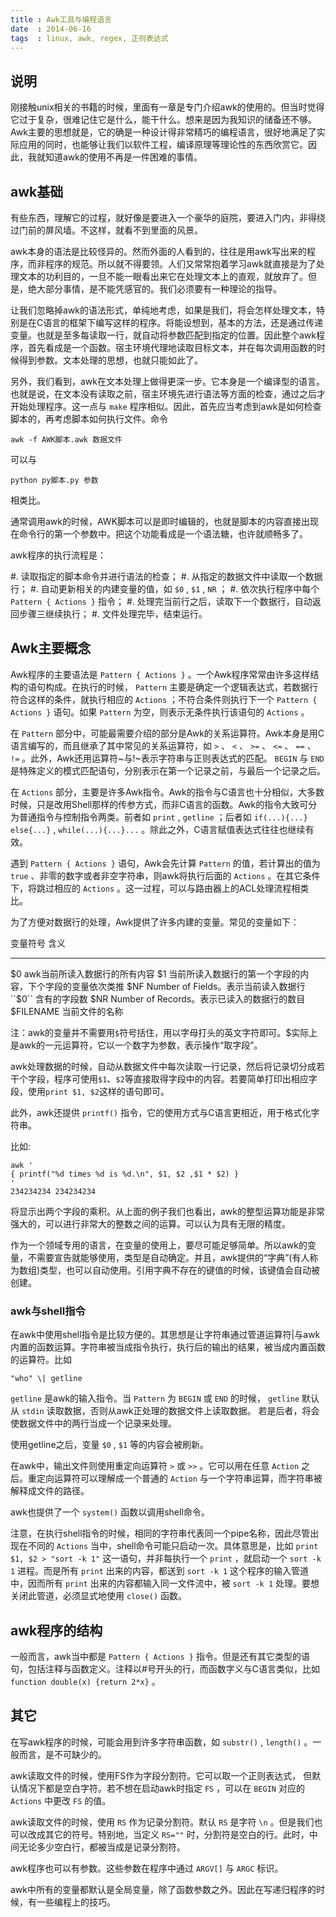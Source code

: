 ```yaml
---
title : Awk工具与编程语言
date  : 2014-06-16
tags  : linux, awk, regex, 正则表达式
---
```



## 说明

刚接触unix相关的书籍的时候，里面有一章是专门介绍awk的使用的。但当时觉得它过于复杂，很难记住它是什么，能干什么。想来是因为我知识的储备还不够。Awk主要的思想就是，它的确是一种设计得非常精巧的编程语言，很好地满足了实际应用的同时，也能够让我们以软件工程，编译原理等理论性的东西欣赏它。因此，我就知道awk的使用不再是一件困难的事情。

## awk基础

有些东西，理解它的过程，就好像是要进入一个豪华的庭院，要进入门内，非得绕过门前的屏风墙。不这样，就看不到里面的风景。

awk本身的语法是比较怪异的。然而外面的人看到的，往往是用awk写出来的程序，而非程序的规范。所以就不得要领。人们又常常抱着学习awk就直接是为了处理文本的功利目的，一旦不能一眼看出来它在处理文本上的直观，就放弃了。但是，绝大部分事情，是不能凭感官的。我们必须要有一种理论的指导。

让我们忽略掉awk的语法形式，单纯地考虑，如果是我们，将会怎样处理文本，特别是在C语言的框架下编写这样的程序。将能设想到，基本的方法，还是通过传递变量。也就是至多每读取一行，就自动将参数匹配到指定的位置。因此整个awk程序，首先看成是一个函数。宿主环境代理地读取目标文本，并在每次调用函数的时候得到参数。文本处理的思想，也就只能如此了。

另外，我们看到，awk在文本处理上做得更深一步。它本身是一个编译型的语言。也就是说，在文本没有读取之前，宿主环境先进行语法等方面的检查，通过之后才开始处理程序。这一点与 ``make`` 程序相似。因此，首先应当考虑到awk是如何检查脚本的，再考虑脚本如何执行文件。命令

```shell
awk -f AWK脚本.awk 数据文件
```

可以与

```shell
python py脚本.py 参数
```

相类比。


通常调用awk的时候，AWK脚本可以是即时编辑的，也就是脚本的内容直接出现在命令行的第一个参数中。把这个功能看成是一个语法糖，也许就顺畅多了。

awk程序的执行流程是：


#. 读取指定的脚本命令并进行语法的检查；
#. 从指定的数据文件中读取一个数据行；
#. 自动更新相关的内建变量的值，如 ``$0`` ,  ``$1`` ,  ``NR`` ；
#. 依次执行程序中每个 ``Pattern { Actions }`` 指令；
#. 处理完当前行之后，读取下一个数据行，自动返回步骤三继续执行；
#. 文件处理完毕，结束运行。


## Awk主要概念

Awk程序的主要语法是 ``Pattern { Actions }`` 。一个Awk程序常常由许多这样结构的语句构成。在执行的时候， ``Pattern`` 主要是确定一个逻辑表达式，若数据行符合这样的条件，就执行相应的 ``Actions`` ；不符合条件则执行下一个 ``Pattern { Actions }`` 语句。如果 ``Pattern`` 为空，则表示无条件执行该语句的 ``Actions`` 。

在 ``Pattern`` 部分中，可能最需要介绍的部分是Awk的关系运算符。Awk本身是用C语言编写的，而且继承了其中常见的关系运算符，如 ``>`` 、 ``<`` 、 ``>=`` 、 ``<=`` 、 ``==`` 、 ``!=`` 。此外，Awk还用运算符~与!~表示字符串与正则表达式的匹配。 ``BEGIN`` 与 ``END`` 是特殊定义的模式匹配语句，分别表示在第一个记录之前，与最后一个记录之后。

在 ``Actions`` 部分，主要是许多Awk指令。Awk的指令与C语言也十分相似，大多数时候，只是改用Shell那样的传参方式，而非C语言的函数。Awk的指令大致可分为普通指令与控制指令两类。前者如 ``print`` ,  ``getline`` ；后者如 ``if(...){...} else{...}`` ,  ``while(...){...}...`` 。除此之外，C语言赋值表达式往往也继续有效。

遇到 ``Pattern { Actions }`` 语句，Awk会先计算 ``Pattern`` 的值，若计算出的值为 ``true`` 、非零的数字或者非空字符串，则awk将执行后面的 ``Actions`` 。在其它条件下，将跳过相应的 ``Actions`` 。这一过程，可以与路由器上的ACL处理流程相类比。

为了方便对数据行的处理，Awk提供了许多内建的变量。常见的变量如下：

变量符号  含义
--------- -----------------------------------------------------------
$0        awk当前所读入数据行的所有内容
$1        当前所读入数据行的第一个字段的内容，下个字段的变量依次类推
$NF       Number of Fields。表示当前读入数据行 ``$0`` 含有的字段数
$NR       Number of Records。表示已读入的数据行的数目
$FILENAME 当前文件的名称


注：awk的变量并不需要用`$`符号括住，用以字母打头的英文字符即可。$实际上是awk的一元运算符，它以一个数字为参数，表示操作“取字段”。

awk处理数据的时候，自动从数据文件中每次读取一行记录，然后将记录切分成若干个字段，程序可使用`$1`、`$2`等直接取得字段中的内容。若要简单打印出相应字段，使用`print $1, $2`这样的语句即可。

此外，awk还提供 ``printf()`` 指令，它的使用方式与C语言更相近，用于格式化字符串。

比如:

```shell
awk '
{ printf("%d times %d is %d.\n", $1, $2 ,$1 * $2) }
'
234234234 234234234
```


将显示出两个字段的乘积。从上面的例子我们也看出，awk的整型运算功能是非常强大的，可以进行非常大的整数之间的运算。可以认为具有无限的精度。

作为一个领域专用的语言，在变量的使用上，要尽可能足够简单。所以awk的变量，不需要宣告就能够使用，类型是自动确定。并且，awk提供的“字典”(有人称为数组)类型，也可以自动使用。引用字典不存在的键值的时候，该键值会自动被创建。

### awk与shell指令

在awk中使用shell指令是比较方便的。其思想是让字符串通过管道运算符\|与awk内置的函数运算。字符串被当成指令执行，执行后的输出的结果，被当成内置函数的运算符。比如

```shell
"who" \| getline
```

``getline`` 是awk的输入指令。当 ``Pattern`` 为 ``BEGIN`` 或 ``END`` 的时候， ``getline`` 默认从 ``stdin`` 读取数据，否则从awk正处理的数据文件上读取数据。 若是后者，将会使数据文件中的两行当成一个记录来处理。

使用getline之后，变量 ``$0`` ,  ``$1`` 等的内容会被刷新。

在awk中，输出文件则使用重定向运算符 ``>`` 或 ``>>`` 。它可以用在任意 ``Action`` 之后。重定向运算符可以理解成一个普通的 ``Action`` 与一个字符串运算，而字符串被解释成文件的路径。

awk也提供了一个 ``system()`` 函数以调用shell命令。

注意，在执行shell指令的时候，相同的字符串代表同一个pipe名称，因此尽管出现在不同的 ``Actions`` 当中，shell命令可能只启动一次。具体意思是，比如 ``print $1, $2 > "sort -k 1"`` 这一语句，并非每执行一个 ``print`` ，就启动一个 ``sort -k 1`` 进程。而是所有 ``print`` 出来的内容，都送到 ``sort -k 1`` 这个程序的输入管道中，因而所有 ``print`` 出来的内容都输入同一文件流中，被 ``sort -k 1`` 处理。要想关闭此管道，必须显式地使用 ``close()`` 函数。


## awk程序的结构

一般而言，awk当中都是 ``Pattern { Actions }`` 指令。但是还有其它类型的语句，包括注释与函数定义。注释以\#号开头的行，而函数字义与C语言类似，比如 ``function double(x) {return 2*x}`` 。


## 其它

在写awk程序的时候，可能会用到许多字符串函数，如 ``substr()`` , ``length()`` 。一般而言，是不可缺少的。

awk读取文件的时候，使用FS作为字段分割符。它可以取一个正则表达式， 但默认情况下都是空白字符。若不想在启动awk时指定 ``FS`` ，可以在 ``BEGIN`` 对应的 ``Actions`` 中更改 ``FS`` 的值。

awk读取文件的时候，使用 ``RS`` 作为记录分割符。默认 ``RS`` 是字符 ``\n`` 。但是我们也可以改成其它的符号。特别地，当定义 ``RS=""`` 时，分割符是空白的行。此时，中间无论多少空白行，都被当成是记录分割符。

awk程序也可以有参数。这些参数在程序中通过 ``ARGV[]`` 与 ``ARGC`` 标识。

awk中所有的变量都默认是全局变量，除了函数参数之外。因此在写递归程序的时候，有一些编程上的技巧。
